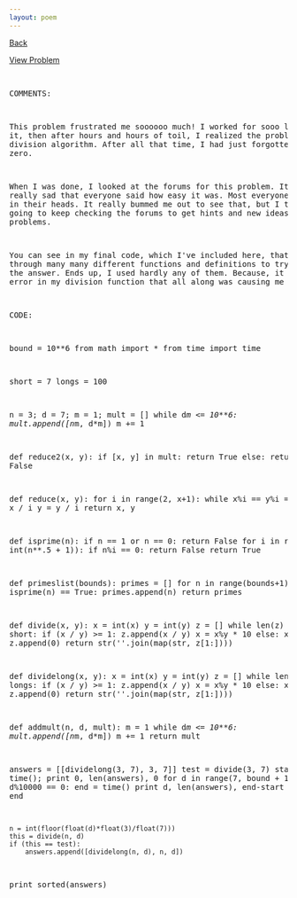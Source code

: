 ```yaml
---
layout: poem
---
```



<html><head><title>Euler - Problem 71</title>
<script type="text/javascript">

  var _gaq = _gaq || [];
  _gaq.push(['_setAccount', 'UA-16960753-5']);
  _gaq.push(['_trackPageview']);

  (function() {
    var ga = document.createElement('script'); ga.type = 'text/javascript'; ga.async = true;
    ga.src = ('https:' == document.location.protocol ? 'https://ssl' : 'http://www') + '.google-analytics.com/ga.js';
    var s = document.getElementsByTagName('script')[0]; s.parentNode.insertBefore(ga, s);
  })();

</script></head><body><p><a href="../index.html">Back</a></p>
<p><a href="http://projecteuler.net/problem=71" target="_blank">View Problem</a></p>
<pre>

COMMENTS:

This problem frustrated me soooooo much! I worked for sooo long on it, 
then after hours and hours of toil, I realized the problem was in my 
division algorithm. After all that time, I had just forgotten to add a 
zero.

When I was done, I looked at the forums for this problem. It made me 
really sad that everyone said how easy it was. Most everyone just did it 
in their heads. It really bummed me out to see that, but I think I'm going 
to keep checking the forums to get hints and new ideas for future 
problems.

You can see in my final code, which I've included here, that I worked 
through many many different functions and definitions to try to get to the 
answer. Ends up, I used hardly any of them. Because, it was just an error 
in my division function that all along was causing me grief.


CODE:

bound = 10**6
from math import *
from time import time

short = 7
longs = 100

n = 3; d = 7; m = 1; mult = []
while d*m <= 10**6:
	mult.append([n*m, d*m])
	m += 1
	
def reduce2(x, y):
	if [x, y] in mult: return True
	else: return False

def reduce(x, y):
	for i in range(2, x+1):
		while x%i == y%i == 0:
			x = x / i
			y = y / i
	return x, y

def isprime(n):
	if n == 1 or n == 0: return False
	for i in range(2, int(n**.5 + 1)):
		if n%i == 0: return False
	return True

def primeslist(bounds):
	primes = []
	for n in range(bounds+1):
		if isprime(n) == True: primes.append(n)
	return primes

def divide(x, y):
	x = int(x)
	y = int(y)
	z = []
	while len(z) < short:
		if (x / y) >= 1:
			z.append(x / y)
			x = x%y * 10
		else:
			x = x*10
			z.append(0)
	return str(''.join(map(str, z[1:])))

def dividelong(x, y):
	x = int(x)
	y = int(y)
	z = []
	while len(z) < longs:
		if (x / y) >= 1:
			z.append(x / y)
			x = x%y * 10
		else:
			x = x*10
			z.append(0)
	return str(''.join(map(str, z[1:])))

def addmult(n, d, mult):
	m = 1
	while d*m <= 10**6:
		mult.append([n*m, d*m])
		m += 1
	return mult


answers = [[dividelong(3, 7), 3, 7]]
test = divide(3, 7)
start = time(); print 0, len(answers), 0
for d in range(7, bound + 1):
	if d%10000 == 0:
		end = time()
		print d, len(answers), end-start
		start = end
	
	n = int(floor(float(d)*float(3)/float(7)))
	this = divide(n, d)
	if (this == test):
		answers.append([dividelong(n, d), n, d])
		

print sorted(answers)


</pre></body></html>
